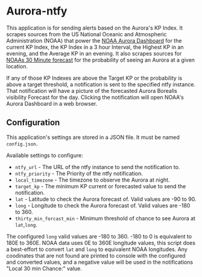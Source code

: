 # Aurora-ntfy

This application is for sending alerts based on the Aurora's KP Index.
It scrapes sources from the US National Oceanic and Atmospheric Administration (NOAA) that power the [NOAA Aurora Dashboard](https://www.swpc.noaa.gov/communities/aurora-dashboard-experimental) for the current KP Index, the KP Index in a 3 hour Interval, the Highest KP in an evening, and the Average KP in an evening.
It also scrapes sources for [NOAAs 30 Minute forecast](https://www.swpc.noaa.gov/products/aurora-30-minute-forecast) for the probability of seeing an Aurora at a given location.

If any of those KP Indexes are above the Target KP or the probability is above a target threshold, a notification is sent to the specified ntfy instance.
That notification will have a picture of the forecasted Aurora Borealis visibility Forecast for the day.
Clicking the notification will open NOAA's Aurora Dashboard in a web browser.

## Configuration

This application's settings are stored in a JSON file.
It must be named `config.json`.

Available settings to configure:
* `ntfy_url` - The URL of the ntfy instance to send the notification to.
* `ntfy_priority` - The Priority of the ntfy notification.
* `local_timezone` - The timezone to observe the Aurora at night.
* `target_kp` - The minimum KP current or forecasted value to send the notification.
* `lat` - Latitude to check the Aurora forecast of. Valid values are -90 to 90.
* `long` - Longitude to check the Aurora forecast of. Valid values are -180 to 360.
* `thirty_min_forcast_min` - Minimum threshold of chance to see Aurora at `lat`,`long`.

The configured `long` valid values are -180 to 360.
-180 to 0 is equivalent to 180E to 360E.
NOAA data uses 0E to 360E longitude values, this script does a best-effort to convert `lat` and `long` to equivalent NOAA longitudes.
Any coodinates that are not found are printed to console with the configured and converted values, and a negative value will be used in the notifications "Local 30 min Chance:" value.

